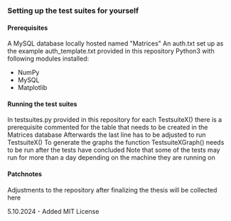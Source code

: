 ### Setting up the test suites for yourself
#### Prerequisites
A MySQL database locally hosted named "Matrices"
An auth.txt set up as the example auth_template.txt provided in this repository
Python3 with following modules installed:
- NumPy
- MySQL
- Matplotlib
#### Running the test suites
In testsuites.py provided in this repository for each TestsuiteX() there is a prerequisite commented for the table that needs to be created in the Matrices database
Afterwards the last line has to be adjusted to run TestsuiteX()
To generate the graphs the function TestsuiteXGraph() needs to be run after the tests have concluded
Note that some of the tests may run for more than a day depending on the machine they are running on
#### Patchnotes
Adjustments to the repository after finalizing the thesis will be collected here

5.10.2024 - Added MIT License